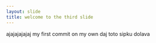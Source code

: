 ```yaml
---
layout: slide
title: welcome to the third slide
---
```

ajajajajajaj my first commit on my own
daj toto sipku dolava